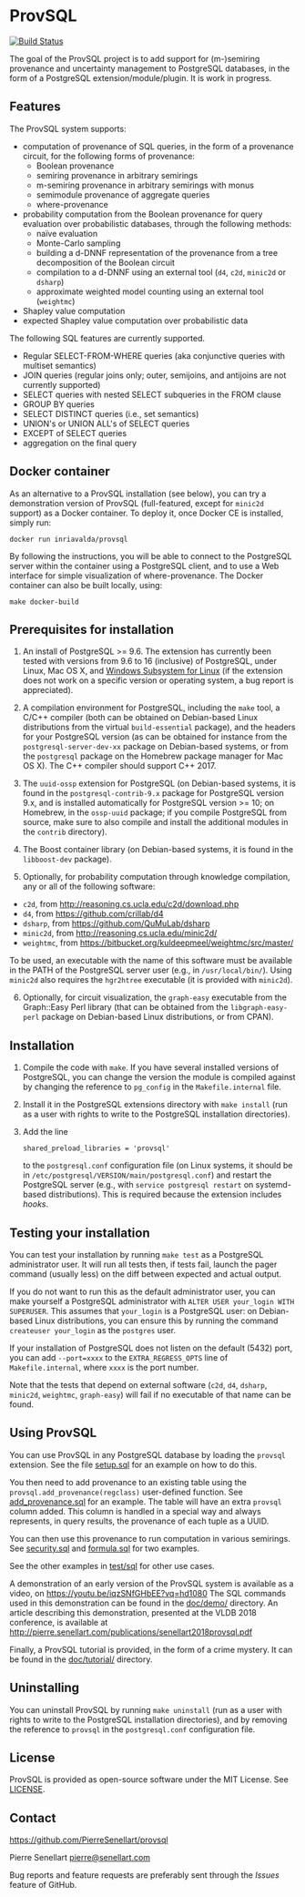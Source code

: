 # ProvSQL

[![Build Status](https://github.com/PierreSenellart/provsql/actions/workflows/build_and_test.yml/badge.svg?branch=master)](https://github.com/PierreSenellart/provsql/actions/workflows/build_and_test.yml)

The goal of the ProvSQL project is to add support for (m-)semiring provenance
and uncertainty management to PostgreSQL databases, in the form of a
PostgreSQL extension/module/plugin. It is work in progress.

## Features

The ProvSQL system supports:
* computation of provenance of SQL queries, in the form of a provenance
  circuit, for the following forms of provenance:
  * Boolean provenance
  * semiring provenance in arbitrary semirings
  * m-semiring provenance in arbitrary semirings with monus
  * semimodule provenance of aggregate queries
  * where-provenance
* probability computation from the Boolean provenance for query
  evaluation over probabilistic databases, through the
  following methods:
  * naïve evaluation
  * Monte-Carlo sampling
  * building a d-DNNF representation of the provenance from a tree
    decomposition of the Boolean circuit
  * compilation to a d-DNNF using an external tool (`d4`, `c2d`,
    `minic2d` or `dsharp`)
  * approximate weighted model counting using an external tool
    (`weightmc`)
* Shapley value computation
* expected Shapley value computation over probabilistic data

The following SQL features are currently supported.

* Regular SELECT-FROM-WHERE queries (aka conjunctive queries with
  multiset semantics)
* JOIN queries (regular joins only; outer, semijoins, and antijoins
  are not currently supported)
* SELECT queries with nested SELECT subqueries in the FROM clause
* GROUP BY queries
* SELECT DISTINCT queries (i.e., set semantics)
* UNION's or UNION ALL's of SELECT queries
* EXCEPT of SELECT queries
* aggregation on the final query

## Docker container

As an alternative to a ProvSQL installation (see below), you can try
a demonstration version of ProvSQL (full-featured, except for `minic2d`
support) as a Docker container. To deploy it, once Docker CE is
installed, simply run:

```
docker run inriavalda/provsql
```

By following the instructions, you will be able to connect to the
PostgreSQL server within the container using a PostgreSQL client,
and to use a Web interface for simple visualization of where-provenance.
The Docker container can also be built locally, using:

```
make docker-build
```

## Prerequisites for installation

1. An install of PostgreSQL >= 9.6. The extension has currently been
   tested with versions from 9.6 to 16 (inclusive) of PostgreSQL, under
   Linux, Mac OS X, and
   [Windows Subsystem for Linux](https://learn.microsoft.com/en-us/windows/wsl/about)
   (if the extension does not work on a specific version
   or operating system, a bug report is appreciated).

2. A compilation environment for PostgreSQL, including the `make` tool, a
   C/C++ compiler (both can be obtained on Debian-based Linux distributions
   from the virtual `build-essential` package), and the headers for your
   PostgreSQL version (as can be obtained for instance from the
   `postgresql-server-dev-xx` package on Debian-based systems, or from
   the `postgresql` package on the Homebrew package manager for Mac OS X).
   The C++ compiler should support C++ 2017.

3. The `uuid-ossp` extension for PostgreSQL (on Debian-based
   systems, it is found in the `postgresql-contrib-9.x` package for
   PostgreSQL version 9.x, and is installed automatically for PostgreSQL
   version >= 10; on Homebrew, in the `ossp-uuid` package; if you compile
   PostgreSQL from source, make sure to also compile and install the
   additional modules in the `contrib` directory).

4. The Boost container library (on Debian-based systems, it is found in
   the `libboost-dev` package).

5. Optionally, for probability computation through knowledge compilation,
   any or all of the following software:
  * `c2d`, from <http://reasoning.cs.ucla.edu/c2d/download.php>
  * `d4`, from <https://github.com/crillab/d4>
  * `dsharp`, from <https://github.com/QuMuLab/dsharp>
  * `minic2d`, from <http://reasoning.cs.ucla.edu/minic2d/>
  * `weightmc`, from <https://bitbucket.org/kuldeepmeel/weightmc/src/master/>

   To be used, an executable with the name of this software must be
   available in the PATH of the PostgreSQL server user (e.g., in
   `/usr/local/bin/`).
   Using `minic2d` also requires the
   `hgr2htree` executable (it is provided with `minic2d`).

6. Optionally, for circuit visualization, the `graph-easy` executable
   from the Graph::Easy Perl library (that can be obtained from the
   `libgraph-easy-perl` package on Debian-based Linux distributions, or
   from CPAN).

## Installation

1. Compile the code with `make`. If you have several installed versions
   of PostgreSQL, you can change the version the module is compiled
   against by changing the reference to `pg_config` in the
   `Makefile.internal` file.

2. Install it in the PostgreSQL extensions directory with `make install`
   (run as a user with rights to write to the PostgreSQL installation
   directories).

3. Add the line

   ```
   shared_preload_libraries = 'provsql'
   ```

   to the `postgresql.conf` configuration file (on Linux systems, it should
   be in `/etc/postgresql/VERSION/main/postgresql.conf`) and restart the
   PostgreSQL server (e.g., with `service postgresql restart` on
   systemd-based distributions). This is required because the extension
   includes *hooks*.

## Testing your installation

You can test your installation by running `make test` as a PostgreSQL
administrator user. It will run all tests then, if tests fail, launch the
pager command (usually less) on the diff between expected and actual
output.

If you do not want to run this as the default administrator user, you can
make yourself a PostgreSQL administrator with `ALTER USER your_login
WITH SUPERUSER`. This assumes that `your_login` is a PostgreSQL user:
on Debian-based Linux distributions, you can ensure this by running the
command `createuser your_login` as the `postgres` user.

If your installation of PostgreSQL does not listen on the default (5432)
port, you can add `--port=xxxx` to the `EXTRA_REGRESS_OPTS` line of
`Makefile.internal`, where `xxxx` is the port number.

Note that the tests that depend on external software (`c2d`, `d4`,
`dsharp`, `minic2d`, `weightmc`, `graph-easy`) will fail if no executable of that
name can be found.

## Using ProvSQL

You can use ProvSQL in any PostgreSQL database by loading the
`provsql` extension. See the file [setup.sql](test/sql/setup.sql)
for an example on how to do this.

You then need to add provenance to an existing table using the
`provsql.add_provenance(regclass)` user-defined function.
See [add_provenance.sql](test/sql/add_provenance.sql) for an example.
The table will have an extra `provsql` column added. This column
is handled in a special way and always represents, in query results, the
provenance of each tuple as a UUID.

You can then use this provenance to run computation in various semirings.
See [security.sql](test/sql/security.sql) and
[formula.sql](test/sql/formula.sql) for two examples.

See the other examples in [test/sql](test/sql) for other use cases.

A demonstration of an early version of the ProvSQL system is available as
a video, on <https://youtu.be/iqzSNfGHbEE?vq=hd1080>
The SQL commands used in this demonstration can be found in the [doc/demo/](doc/demo/)
directory. An article describing this demonstration, presented at the VLDB 2018
conference, is available at
<http://pierre.senellart.com/publications/senellart2018provsql.pdf>

Finally, a ProvSQL tutorial is provided, in the form of a crime mystery.
It can be found in the [doc/tutorial/](doc/tutorial/) directory.

## Uninstalling

You can uninstall ProvSQL by running `make uninstall` (run as a user with
rights to write to the PostgreSQL installation directories), and by removing the
reference to `provsql` in the `postgresql.conf` configuration file.

## License

ProvSQL is provided as open-source software under the MIT License. See [LICENSE](LICENSE).

## Contact

<https://github.com/PierreSenellart/provsql>

Pierre Senellart <pierre@senellart.com>

Bug reports and feature requests are
preferably sent through the *Issues* feature of GitHub.
